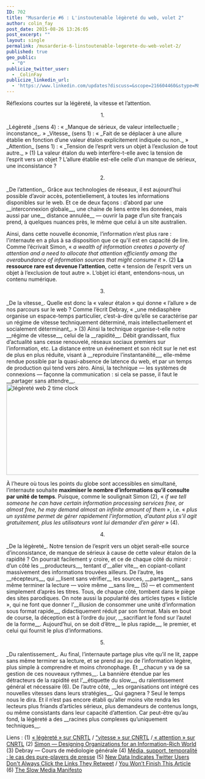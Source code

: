 ```yaml
---
ID: 702
title: "Musarderie #6 : L'instoutenable légèreté du web, volet 2"
author: colin_fay
post_date: 2015-08-26 13:26:05
post_excerpt: ""
layout: single
permalink: /musarderie-6-linstoutenable-legerete-du-web-volet-2/
published: true
geo_public:
  - "0"
publicize_twitter_user:
  - _ColinFay
publicize_linkedin_url:
  - 'https://www.linkedin.com/updates?discuss=&scope=216604460&stype=M&topic=6042280657923633152&type=U&a=CM6Q'
---
```

Réflexions courtes sur la légèreté, la vitesse et l’attention.

<!--more-->
<p style="text-align: center;">1.</p>
_Légèreté _(sens 4) : « _Manque de sérieux, de valeur intellectuelle ; inconstance_. »
_Vitesse_ (sens 1) : « _Fait de se déplacer à une allure établie en fonction d’une valeur étalon explicitement indiquée ou non._ »
_Attention_ (sens 1) : « _Tension de l’esprit vers un objet à l’exclusion de tout autre._ » (1)
La valeur étalon du web interfère-t-elle avec la tension de l’esprit vers un objet ? L’allure établie est-elle celle d’un manque de sérieux, une inconsistance ?
<p style="text-align: center;">2.</p>
_De l’attention_. Grâce aux technologies de réseaux, il est aujourd’hui possible d’avoir accès, potentiellement, à toutes les informations disponibles sur le web. Et ce de deux façons : d’abord par une __interconnexion globale__, une chaine de liens entre les données, mais aussi par une__ distance annulée__ — ouvrir la page d’un site français prend, à quelques nuances près, le même que celui à un site australien.

Ainsi, dans cette nouvelle économie, l’information n’est plus rare : l'internaute en a plus à sa disposition que ce qu'il est en capacité de lire. Comme l’écrivait Simon, « _a wealth of information creates a poverty of attention and a need to allocate that attention efficiently among the overabundance of information sources that might consume it_ ». (2) __La ressource rare est devenue l’attention__, cette « tension de l’esprit vers un objet à l’exclusion de tout autre ». L’objet ici étant, entendons-nous, un contenu numérique.
<p style="text-align: center;">3.</p>
_De la vitesse_. Quelle est donc la « valeur étalon » qui donne « l’allure » de nos parcours sur le web ? Comme l’écrit Debray, « _une médiasphère organise un espace-temps particulier, c’est-à-dire qu’elle se caractérise par un régime de vitesse techniquement déterminé, mais intellectuellement et socialement déterminant_. » (3) Ainsi la technique organise-t-elle notre __régime de vitesse__, celui de la __rapidité__. Débit grandissant, flux d’actualité sans cesse renouvelé, réseaux sociaux premiers sur l’information, etc. La distance entre un événement et son récit sur le net est de plus en plus réduite, visant à __reproduire l’instantanéité__, elle-même rendue possible par la quasi-absence de latence du web, et par un temps de production qui tend vers zéro. Ainsi, la technique — les systèmes de connexions — façonne la communication : si cela se passe, il faut le __partager sans attendre__.

<img class="aligncenter size-full wp-image-698" src="http://cf.data-bzh.fr/wp-content/uploads/2015/08/time.jpg" alt="légèreté web 2 time clock" width="639" height="238" />

À l’heure où tous les points du globe sont accessibles en simultané, l’internaute souhaite __maximiser le nombre d’informations qu’il consulte par unité de temps__. Puisque, comme le soulignait Simon (2), « _if we tell someone he can have certain information processing services free, or almost free, he may demand almost an infinite amount of them_ », i.e. « _plus un système permet de gérer rapidement l’information, d’autant plus s’il agit gratuitement, plus les utilisateurs vont lui demander d’en gérer_ » (4).
<p style="text-align: center;">4.</p>
_De la légèreté_. Notre tension de l’esprit vers un objet serait-elle source d’inconsistance, de manque de sérieux à cause de cette valeur étalon de la rapidité ? On pourrait facilement y croire, et ce de chaque côté du miroir : d’un côté les __producteurs__, tentant d’__aller vite__ en copiant-collant massivement des informations trouvées ailleurs. De l’autre, les __récepteurs__, qui __lisent sans vérifier__ les sources, __partagent__ sans même terminer la lecture — voire même __sans lire__ (5) — et commentent simplement d’après les titres. Tous, de chaque côté, tombent dans le piège des sites parodiques. On note aussi la popularité des articles types « listicle », qui ne font que donner l’__illusion de consommer une unité d’information sous format rapide__, didactiquement réduit par son format. Mais en bout de course, la déception est à l’ordre du jour, __sacrifiant le fond sur l’autel de la forme__. Aujourd’hui, on se doit d’être__ le plus rapide__, le premier, et celui qui fournit le plus d’informations.
<p style="text-align: center;">5.</p>
_Du ralentissement_. Au final, l’internaute partage plus vite qu’il ne lit, zappe sans même terminer sa lecture, et se prend au jeu de l’information légère, plus simple à comprendre et moins chronophage. Et __chacun y va de sa gestion de ces nouveaux rythmes__. La bannière étendue par les détracteurs de la rapidité est l’__étiquette du slow__, du ralentissement général et nécessaire (6). De l’autre côté, __les organisations ont intégré ces nouvelles vitesses dans leurs stratégies__. Qui gagnera ? Seul le temps nous le dira. Et il n’est pas encore établi qu’aller moins vite rendra les lecteurs plus friands d’articles sérieux, plus demandeurs de contenus longs, ou même consistants dans leur capacité d’attention. Car peut-être qu’au fond, la légèreté a des __racines plus complexes qu’uniquement techniques__.

Liens :
(1) <a href="http://www.cnrtl.fr/definition/légèreté" target="_blank">« légèreté » sur CNRTL</a> / <a href="http://www.cnrtl.fr/definition/vitesse" target="_blank">"vitesse » sur CNRTL</a> /<a href="http://www.cnrtl.fr/definition/attention" target="_blank"> « attention » sur CNRTL</a>
(2) <a href="http://zeus.zeit.de/2007/39/simon.pdf" target="_blank">Simon — Designing Organizations for an Information-Rich World</a>
(3) Debray — Cours de médiologie générale
(4) <a href="http://dumas.ccsd.cnrs.fr/dumas-01130211/document" target="_blank">Média, support, temporalité : le cas des pure-players de presse</a>
(5) <a href="http://blog.hubspot.com/blog/tabid/6307/bid/33815/New-Data-Indicates-Twitter-Users-Don-t-Always-Click-the-Links-They-Retweet-INFOGRAPHIC.aspx" target="_blank">New Data Indicates Twitter Users Don't Always Click the Links They Retweet</a> / <a href="http://www.slate.com/articles/technology/technology/2013/06/how_people_read_online_why_you_won_t_finish_this_article.single.html" target="_blank">You Won’t Finish This Article</a>
(6) <a href="http://en.slow-media.net/manifesto" target="_blank">The Slow Media Manifesto</a>
